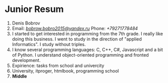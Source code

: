 # Junior Resum
1. Denis Bobrov
2. Email: *bobrow.bobro2015@yandex.ru*
   Phone:  *+79271778484*
3. I started to get interested in programming from the 7th grade. I really like doing this business. I went to study in the direction of "applied Informatics". I study without triples.
4. I know several programming languages: C, C++, C#, Javascript and a bit of Python. I understand object-oriented programming and fronted development.
5. Expirience: tasks from school and univercity
6. University, itproger, htmlbook, programming school
7. **Middle**